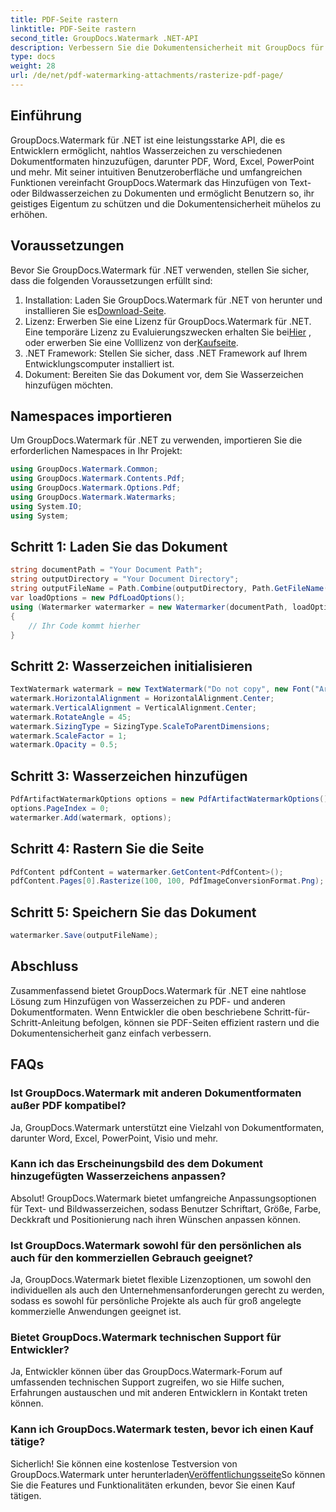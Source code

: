 ```yaml
---
title: PDF-Seite rastern
linktitle: PDF-Seite rastern
second_title: GroupDocs.Watermark .NET-API
description: Verbessern Sie die Dokumentensicherheit mit GroupDocs für .NET. Fügen Sie Wasserzeichen nahtlos zu PDF und anderen Formaten hinzu.
type: docs
weight: 28
url: /de/net/pdf-watermarking-attachments/rasterize-pdf-page/
---
```

## Einführung
GroupDocs.Watermark für .NET ist eine leistungsstarke API, die es Entwicklern ermöglicht, nahtlos Wasserzeichen zu verschiedenen Dokumentformaten hinzuzufügen, darunter PDF, Word, Excel, PowerPoint und mehr. Mit seiner intuitiven Benutzeroberfläche und umfangreichen Funktionen vereinfacht GroupDocs.Watermark das Hinzufügen von Text- oder Bildwasserzeichen zu Dokumenten und ermöglicht Benutzern so, ihr geistiges Eigentum zu schützen und die Dokumentensicherheit mühelos zu erhöhen.
## Voraussetzungen
Bevor Sie GroupDocs.Watermark für .NET verwenden, stellen Sie sicher, dass die folgenden Voraussetzungen erfüllt sind:
1. Installation: Laden Sie GroupDocs.Watermark für .NET von herunter und installieren Sie es[Download-Seite](https://releases.groupdocs.com/Watermark/net/).
2.  Lizenz: Erwerben Sie eine Lizenz für GroupDocs.Watermark für .NET. Eine temporäre Lizenz zu Evaluierungszwecken erhalten Sie bei[Hier](https://purchase.groupdocs.com/temporary-license/) , oder erwerben Sie eine Volllizenz von der[Kaufseite](https://purchase.groupdocs.com/buy).
3. .NET Framework: Stellen Sie sicher, dass .NET Framework auf Ihrem Entwicklungscomputer installiert ist.
4. Dokument: Bereiten Sie das Dokument vor, dem Sie Wasserzeichen hinzufügen möchten.

## Namespaces importieren
Um GroupDocs.Watermark für .NET zu verwenden, importieren Sie die erforderlichen Namespaces in Ihr Projekt:
```csharp
using GroupDocs.Watermark.Common;
using GroupDocs.Watermark.Contents.Pdf;
using GroupDocs.Watermark.Options.Pdf;
using GroupDocs.Watermark.Watermarks;
using System.IO;
using System;
```
## Schritt 1: Laden Sie das Dokument
```csharp
string documentPath = "Your Document Path";
string outputDirectory = "Your Document Directory";
string outputFileName = Path.Combine(outputDirectory, Path.GetFileName(documentPath));
var loadOptions = new PdfLoadOptions();
using (Watermarker watermarker = new Watermarker(documentPath, loadOptions))
{
    // Ihr Code kommt hierher
}
```
## Schritt 2: Wasserzeichen initialisieren
```csharp
TextWatermark watermark = new TextWatermark("Do not copy", new Font("Arial", 8));
watermark.HorizontalAlignment = HorizontalAlignment.Center;
watermark.VerticalAlignment = VerticalAlignment.Center;
watermark.RotateAngle = 45;
watermark.SizingType = SizingType.ScaleToParentDimensions;
watermark.ScaleFactor = 1;
watermark.Opacity = 0.5;
```
## Schritt 3: Wasserzeichen hinzufügen
```csharp
PdfArtifactWatermarkOptions options = new PdfArtifactWatermarkOptions();
options.PageIndex = 0;
watermarker.Add(watermark, options);
```
## Schritt 4: Rastern Sie die Seite
```csharp
PdfContent pdfContent = watermarker.GetContent<PdfContent>();
pdfContent.Pages[0].Rasterize(100, 100, PdfImageConversionFormat.Png);
```
## Schritt 5: Speichern Sie das Dokument
```csharp
watermarker.Save(outputFileName);
```

## Abschluss
Zusammenfassend bietet GroupDocs.Watermark für .NET eine nahtlose Lösung zum Hinzufügen von Wasserzeichen zu PDF- und anderen Dokumentformaten. Wenn Entwickler die oben beschriebene Schritt-für-Schritt-Anleitung befolgen, können sie PDF-Seiten effizient rastern und die Dokumentensicherheit ganz einfach verbessern.
## FAQs
### Ist GroupDocs.Watermark mit anderen Dokumentformaten außer PDF kompatibel?
Ja, GroupDocs.Watermark unterstützt eine Vielzahl von Dokumentformaten, darunter Word, Excel, PowerPoint, Visio und mehr.
### Kann ich das Erscheinungsbild des dem Dokument hinzugefügten Wasserzeichens anpassen?
Absolut! GroupDocs.Watermark bietet umfangreiche Anpassungsoptionen für Text- und Bildwasserzeichen, sodass Benutzer Schriftart, Größe, Farbe, Deckkraft und Positionierung nach ihren Wünschen anpassen können.
### Ist GroupDocs.Watermark sowohl für den persönlichen als auch für den kommerziellen Gebrauch geeignet?
Ja, GroupDocs.Watermark bietet flexible Lizenzoptionen, um sowohl den individuellen als auch den Unternehmensanforderungen gerecht zu werden, sodass es sowohl für persönliche Projekte als auch für groß angelegte kommerzielle Anwendungen geeignet ist.
### Bietet GroupDocs.Watermark technischen Support für Entwickler?
Ja, Entwickler können über das GroupDocs.Watermark-Forum auf umfassenden technischen Support zugreifen, wo sie Hilfe suchen, Erfahrungen austauschen und mit anderen Entwicklern in Kontakt treten können.
### Kann ich GroupDocs.Watermark testen, bevor ich einen Kauf tätige?
Sicherlich! Sie können eine kostenlose Testversion von GroupDocs.Watermark unter herunterladen[Veröffentlichungsseite](https://releases.groupdocs.com/)So können Sie die Features und Funktionalitäten erkunden, bevor Sie einen Kauf tätigen.